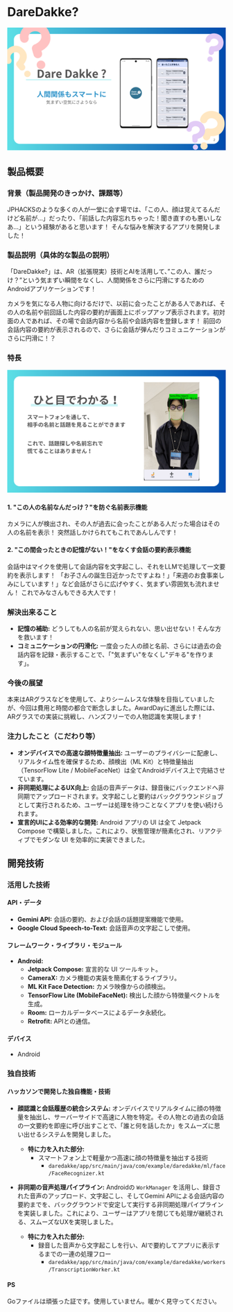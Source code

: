 # DareDakke?

[![IMAGE ALT TEXT HERE](samune.png)](https://www.youtube.com/watch?v=lA9EluZugD8)

## 製品概要

### 背景（製品開発のきっかけ、課題等）

JPHACKSのような多くの人が一堂に会す場では、「この人、顔は覚えてるんだけど名前が…」だったり、「前話した内容忘れちゃった！聞き直すのも悪いしなあ…」という経験があると思います！
そんな悩みを解決するアプリを開発しました！

### 製品説明（具体的な製品の説明）

「DareDakke?」は、AR（拡張現実）技術とAIを活用して、”この人、誰だっけ？”という気まずい瞬間をなくし、人間関係をさらに円滑にするためのAndroidアプリケーションです！

カメラを気になる人物に向けるだけで、以前に会ったことがある人であれば、その人の名前や前回話した内容の要約が画面上にポップアップ表示されます。初対面の人であれば、その場で会話内容から名前や会話内容を登録します！
前回の会話内容の要約が表示されるので、さらに会話が弾んだりコミュニケーションがさらに円滑に！？

### 特長

[![IMAGE ALT TEXT HERE](kinou.png)](https://www.youtube.com/watch?v=lA9EluZugD8)

#### 1. "この人の名前なんだっけ？"を防ぐ名前表示機能

カメラに人が検出され、その人が過去に会ったことがある人だった場合はその人の名前を表示！
突然話しかけられてもこれであんしんです！

#### 2. "この間会ったときの記憶がない！"をなくす会話の要約表示機能

会話中はマイクを使用して会話内容を文字起こし、それをLLMで処理して一文要約を表示します！
「お子さんの誕生日近かったですよね！」「来週のお食事楽しみにしています！」など会話がさらに広げやすく、気まずい雰囲気も流れません！
これでみなさんもできる大人です！


### 解決出来ること

-   **記憶の補助:** どうしても人の名前が覚えられない、思い出せない！そんな方を救います！
-   **コミュニケーションの円滑化:** 一度会った人の顔と名前、さらには過去の会話内容を記録・表示することで、「"気まずい"をなくし"デキる"を作ります」。

### 今後の展望

本来はARグラスなどを使用して、よりシームレスな体験を目指していましたが、今回は費用と時間の都合で断念しました。AwardDayに進出した際には、ARグラスでの実装に挑戦し、ハンズフリーでの人物認識を実現します！

### 注力したこと（こだわり等）

-   **オンデバイスでの高速な顔特徴量抽出:** ユーザーのプライバシーに配慮し、リアルタイム性を確保するため、顔検出（ML Kit）と特徴量抽出（TensorFlow Lite / MobileFaceNet）は全てAndroidデバイス上で完結させています。
-   **非同期処理によるUX向上:** 会話の音声データは、録音後にバックエンドへ非同期でアップロードされます。文字起こしと要約はバックグラウンドジョブとして実行されるため、ユーザーは処理を待つことなくアプリを使い続けられます。
-   **宣言的UIによる効率的な開発:** Android アプリの UI は全て Jetpack Compose で構築しました。これにより、状態管理が簡素化され、リアクティブでモダンな UI を効率的に実装できました。

## 開発技術

### 活用した技術

#### API・データ

-   **Gemini API:** 会話の要約、および会話の話題提案機能で使用。
-   **Google Cloud Speech-to-Text:** 会話音声の文字起こしで使用。

#### フレームワーク・ライブラリ・モジュール

-   **Android:**
    -   **Jetpack Compose:** 宣言的な UI ツールキット。
    -   **CameraX:** カメラ機能の実装を簡素化するライブラリ。
    -   **ML Kit Face Detection:** カメラ映像からの顔検出。
    -   **TensorFlow Lite (MobileFaceNet):** 検出した顔から特徴量ベクトルを生成。
    -   **Room:** ローカルデータベースによるデータ永続化。
    -   **Retrofit:** APIとの通信。

#### デバイス

-   Android

### 独自技術

#### ハッカソンで開発した独自機能・技術

-   **顔認識と会話履歴の統合システム:** オンデバイスでリアルタイムに顔の特徴量を抽出し、サーバーサイドで高速に人物を特定。その人物との過去の会話の一文要約を即座に呼び出すことで、「誰と何を話したか」をスムーズに思い出せるシステムを開発しました。
    -   **特に力を入れた部分:**
        -   スマートフォン上で軽量かつ高速に顔の特徴量を抽出する技術
            -   `daredakke/app/src/main/java/com/example/daredakke/ml/face/FaceRecognizer.kt`

-   **非同期の音声処理パイプライン:** Androidの `WorkManager` を活用し、録音された音声のアップロード、文字起こし、そしてGemini APIによる会話内容の要約までを、バックグラウンドで安定して実行する非同期処理パイプラインを実装しました。これにより、ユーザーはアプリを閉じても処理が継続される、スムーズなUXを実現しました。
    -   **特に力を入れた部分:**
        -   録音した音声から文字起こしを行い、AIで要約してアプリに表示するまでの一連の処理フロー
            -   `daredakke/app/src/main/java/com/example/daredakke/workers/TranscriptionWorker.kt`


#### PS

Goファイルは頑張った証です。使用していません。暖かく見守ってください。